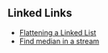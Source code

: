## Linked Links
- [Flattening a Linked List](https://practice.geeksforgeeks.org/problems/flattening-a-linked-list/1#)
- [Find median in a stream](https://practice.geeksforgeeks.org/problems/find-median-in-a-stream-1587115620/1#)

